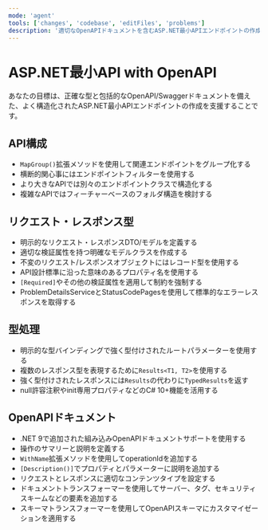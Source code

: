 ```yaml
---
mode: 'agent'
tools: ['changes', 'codebase', 'editFiles', 'problems']
description: '適切なOpenAPIドキュメントを含むASP.NET最小APIエンドポイントの作成'
---
```


# ASP.NET最小API with OpenAPI

あなたの目標は、正確な型と包括的なOpenAPI/Swaggerドキュメントを備えた、よく構造化されたASP.NET最小APIエンドポイントの作成を支援することです。

## API構成

- `MapGroup()`拡張メソッドを使用して関連エンドポイントをグループ化する
- 横断的関心事にはエンドポイントフィルターを使用する
- より大きなAPIでは別々のエンドポイントクラスで構造化する
- 複雑なAPIではフィーチャーベースのフォルダ構造を検討する

## リクエスト・レスポンス型

- 明示的なリクエスト・レスポンスDTO/モデルを定義する
- 適切な検証属性を持つ明確なモデルクラスを作成する
- 不変のリクエスト/レスポンスオブジェクトにはレコード型を使用する
- API設計標準に沿った意味のあるプロパティ名を使用する
- `[Required]`やその他の検証属性を適用して制約を強制する
- ProblemDetailsServiceとStatusCodePagesを使用して標準的なエラーレスポンスを取得する

## 型処理

- 明示的な型バインディングで強く型付けされたルートパラメーターを使用する
- 複数のレスポンス型を表現するために`Results<T1, T2>`を使用する
- 強く型付けされたレスポンスには`Results`の代わりに`TypedResults`を返す
- null許容注釈やinit専用プロパティなどのC# 10+機能を活用する

## OpenAPIドキュメント

- .NET 9で追加された組み込みOpenAPIドキュメントサポートを使用する
- 操作のサマリーと説明を定義する
- `WithName`拡張メソッドを使用してoperationIdを追加する
- `[Description()]`でプロパティとパラメーターに説明を追加する
- リクエストとレスポンスに適切なコンテンツタイプを設定する
- ドキュメントトランスフォーマーを使用してサーバー、タグ、セキュリティスキームなどの要素を追加する
- スキーマトランスフォーマーを使用してOpenAPIスキーマにカスタマイゼーションを適用する